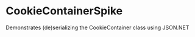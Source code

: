 CookieContainerSpike
====================

Demonstrates (de)serializing the CookieContainer class using JSON.NET
